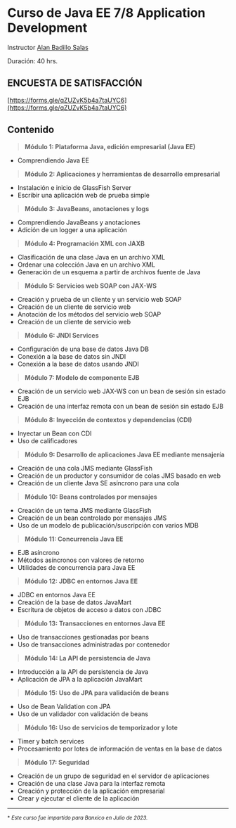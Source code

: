# Curso de Java EE 7/8 Application Development

Instructor [Alan Badillo Salas](alan@nomadacode.com)

Duración: 40 hrs.

## ENCUESTA DE SATISFACCIÓN

[https://forms.gle/qZUZvK5b4a7taUYC6](https://forms.gle/qZUZvK5b4a7taUYC6)

## Contenido

> **Módulo 1: Plataforma Java, edición empresarial (Java EE)**

- Comprendiendo Java EE

> **Módulo 2: Aplicaciones y herramientas de desarrollo empresarial**

- Instalación e inicio de GlassFish Server
- Escribir una aplicación web de prueba simple

> **Módulo 3: JavaBeans, anotaciones y logs**

- Comprendiendo JavaBeans y anotaciones
- Adición de un logger a una aplicación

> **Módulo 4: Programación XML con JAXB**

- Clasificación de una clase Java en un archivo XML
- Ordenar una colección Java en un archivo XML
- Generación de un esquema a partir de archivos fuente de Java

> **Módulo 5: Servicios web SOAP con JAX-WS**

- Creación y prueba de un cliente y un servicio web SOAP
- Creación de un cliente de servicio web
- Anotación de los métodos del servicio web SOAP
- Creación de un cliente de servicio web

> **Módulo 6: JNDI Services**

- Configuración de una base de datos Java DB
- Conexión a la base de datos sin JNDI
- Conexión a la base de datos usando JNDI

> **Módulo 7: Modelo de componente EJB**

- Creación de un servicio web JAX-WS con un bean de sesión sin estado EJB
- Creación de una interfaz remota con un bean de sesión sin estado EJB

> **Módulo 8: Inyección de contextos y dependencias (CDI)**

- Inyectar un Bean con CDI
- Uso de calificadores

> **Módulo 9: Desarrollo de aplicaciones Java EE mediante mensajería**

- Creación de una cola JMS mediante GlassFish
- Creación de un productor y consumidor de colas JMS basado en web
- Creación de un cliente Java SE asíncrono para una cola

> **Módulo 10: Beans controlados por mensajes**

- Creación de un tema JMS mediante GlassFish
- Creación de un bean controlado por mensajes JMS
- Uso de un modelo de publicación/suscripción con varios MDB

> **Módulo 11: Concurrencia Java EE**

- EJB asíncrono
- Métodos asíncronos con valores de retorno
- Utilidades de concurrencia para Java EE

> **Módulo 12: JDBC en entornos Java EE**

- JDBC en entornos Java EE
- Creación de la base de datos JavaMart
- Escritura de objetos de acceso a datos con JDBC

> **Módulo 13: Transacciones en entornos Java EE**

- Uso de transacciones gestionadas por beans
- Uso de transacciones administradas por contenedor

> **Módulo 14: La API de persistencia de Java**

- Introducción a la API de persistencia de Java
- Aplicación de JPA a la aplicación JavaMart

> **Módulo 15: Uso de JPA para validación de beans**

- Uso de Bean Validation con JPA
- Uso de un validador con validación de beans

> **Módulo 16:  Uso de servicios de temporizador y lote**

- Timer y batch services
- Procesamiento por lotes de información de ventas en la base de datos

> **Módulo 17: Seguridad**

- Creación de un grupo de seguridad en el servidor de aplicaciones
- Creación de una clase Java para la interfaz remota
- Creación y protección de la aplicación empresarial
- Crear y ejecutar el cliente de la aplicación

---

<small>* *Este curso fue impartido para Banxico en Julio de 2023.*</small>